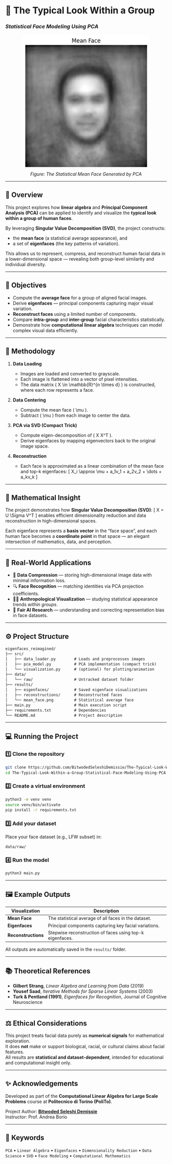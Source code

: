# 🧠 The Typical Look Within a Group  
### *Statistical Face Modeling Using PCA*

<p align="center">
  <img src="results/mean_face.png" alt="Mean Face" width="400"/>
  <br>
  <em>Figure: The Statistical Mean Face Generated by PCA</em>
</p>

---

## 📘 Overview

This project explores how **linear algebra** and **Principal Component Analysis (PCA)** can be applied to identify and visualize the **typical look within a group of human faces**.  

By leveraging **Singular Value Decomposition (SVD)**, the project constructs:  
- the **mean face** (a statistical average appearance), and  
- a set of **eigenfaces** (the key patterns of variation).  

This allows us to represent, compress, and reconstruct human facial data in a lower-dimensional space — revealing both group-level similarity and individual diversity.

---

## 🎯 Objectives

- Compute the **average face** for a group of aligned facial images.  
- Derive **eigenfaces** — principal components capturing major visual variation.  
- **Reconstruct faces** using a limited number of components.  
- Compare **intra-group** and **inter-group** facial characteristics statistically.  
- Demonstrate how **computational linear algebra** techniques can model complex visual data efficiently.

---

## 🧩 Methodology

1. **Data Loading**  
   - Images are loaded and converted to grayscale.  
   - Each image is flattened into a vector of pixel intensities.  
   - The data matrix \( X \in \mathbb{R}^{n \times d} \) is constructed, where each row represents a face.

2. **Data Centering**  
   - Compute the mean face \( \mu \).  
   - Subtract \( \mu \) from each image to center the data.

3. **PCA via SVD (Compact Trick)**  
   - Compute eigen-decomposition of \( X X^T \).  
   - Derive eigenfaces by mapping eigenvectors back to the original image space.

4. **Reconstruction**  
   - Each face is approximated as a linear combination of the mean face and top-k eigenfaces:
     \[
     X_i \approx \mu + a_1v_1 + a_2v_2 + \dots + a_kv_k
     \]

---

## 🧮 Mathematical Insight

The project demonstrates how **Singular Value Decomposition (SVD)**:
\[
X = U \Sigma V^T
\]
enables efficient dimensionality reduction and data reconstruction in high-dimensional spaces.  

Each eigenface represents a **basis vector** in the “face space”, and each human face becomes a **coordinate point** in that space — an elegant intersection of mathematics, data, and perception.

---

## 🧠 Real-World Applications

- 🧬 **Data Compression** — storing high-dimensional image data with minimal information loss.  
- 🔍 **Face Recognition** — matching identities via PCA projection coefficients.  
- 🧑‍🎨 **Anthropological Visualization** — studying statistical appearance trends *within groups*.  
- 🧮 **Fair AI Research** — understanding and correcting representation bias in face datasets.  

---

## ⚙️ Project Structure

```
eigenfaces_reimagined/
├── src/
│   ├── data_loader.py        # Loads and preprocesses images
│   ├── pca_model.py          # PCA implementation (compact trick)
│   └── visualization.py      # (optional) for plotting/animation
├── data/
│   └── raw/                  # Untracked dataset folder
├── results/
│   ├── eigenfaces/           # Saved eigenface visualizations
│   ├── reconstructions/      # Reconstructed faces
│   └── mean_face.png         # Statistical average face
├── main.py                   # Main execution script
├── requirements.txt          # Dependencies
└── README.md                 # Project description
```

---

## 💻 Running the Project

### 1️⃣ Clone the repository
```bash
git clone https://github.com/BitwodedSeleshiDemissie/The-Typical-Look-Within-a-Group-Statistical-Face-Modeling-Using-PCA.git
cd The-Typical-Look-Within-a-Group-Statistical-Face-Modeling-Using-PCA
```

### 2️⃣ Create a virtual environment
```bash
python3 -m venv venv
source venv/bin/activate
pip install -r requirements.txt
```

### 3️⃣ Add your dataset
Place your face dataset (e.g., LFW subset) in:
```
data/raw/
```

### 4️⃣ Run the model
```bash
python3 main.py
```

---

## 🖼️ Example Outputs

| Visualization | Description |
|----------------|--------------|
| **Mean Face** | The statistical average of all faces in the dataset. |
| **Eigenfaces** | Principal components capturing key facial variations. |
| **Reconstructions** | Stepwise reconstruction of faces using top-k eigenfaces. |

All outputs are automatically saved in the `results/` folder.

---

## 📚 Theoretical References

- **Gilbert Strang**, *Linear Algebra and Learning from Data* (2019)  
- **Yousef Saad**, *Iterative Methods for Sparse Linear Systems* (2003)  
- **Turk & Pentland (1991)**, *Eigenfaces for Recognition*, Journal of Cognitive Neuroscience  

---

## ⚖️ Ethical Considerations

This project treats facial data purely as **numerical signals** for mathematical exploration.  
It does **not** make or support biological, racial, or cultural claims about facial features.  
All results are **statistical and dataset-dependent**, intended for educational and computational insight only.

---

## ✨ Acknowledgements

Developed as part of the **Computational Linear Algebra for Large Scale Problems** course at **Politecnico di Torino (PoliTo)**.  

Project Author: [**Bitwoded Seleshi Demissie**](https://github.com/BitwodedSeleshiDemissie)  
Instructor: Prof. Andrea Borio  

---

## 🧩 Keywords
`PCA` • `Linear Algebra` • `Eigenfaces` • `Dimensionality Reduction` • `Data Science` • `SVD` • `Face Modeling` • `Computational Mathematics`
